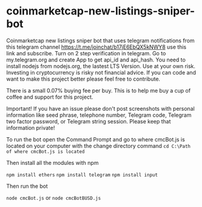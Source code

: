 # coinmarketcap-new-listings-sniper-bot
Coinmarketcap new listings sniper bot that uses 
telegram notifications from this telegram channel
https://t.me/joinchat/b17jE6EbQX5kNWY8 use this link and subscribe.
Turn on 2 step verification in telegram.
Go to my.telegram.org and create App to get api_id and api_hash.
You need to install nodejs from nodejs.org, the lastest LTS Version. 
Use at your own risk. Investing in cryptocurrency is risky not financial advice.
If you can code and want to make this project better please feel free to contribute.

There is a small 0.07% buying fee per buy. This is to help me buy a cup of coffee and support for this project. 

Important! 
If you have an issue please don't post screenshots with personal information like seed phrase, telephone number, Telegram code, Telegram two factor password, or Telegram string session. Please keep that information private!

To run the bot open the Command Prompt and go to where cmcBot.js is located on your computer with the change directory command 
```cd C:\Path of where cmcBot.js is located```

Then install all the modules with npm

`npm install ethers`
`npm install telegram`
`npm install input`

Then run the bot

`node cmcBot.js` or `node cmcBotBUSD.js`
